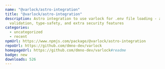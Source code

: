 ```yaml
---
name: "@varlock/astro-integration"
title: "@varlock/astro-integration"
description: Astro integration to use varlock for .env file loading - adds
  validation, type-safety, and extra security features
categories:
  - uncategorized
  - recent
npmUrl: https://www.npmjs.com/package/@varlock/astro-integration
repoUrl: https://github.com/dmno-dev/varlock
homepageUrl: https://github.com/dmno-dev/varlock#readme
badge: new
downloads: 526
---
```

